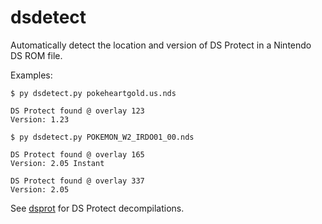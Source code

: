 # dsdetect

Automatically detect the location and version of DS Protect in a Nintendo DS ROM file.

Examples:

```
$ py dsdetect.py pokeheartgold.us.nds

DS Protect found @ overlay 123
Version: 1.23
```

```
$ py dsdetect.py POKEMON_W2_IRDO01_00.nds

DS Protect found @ overlay 165
Version: 2.05 Instant

DS Protect found @ overlay 337
Version: 2.05
```

See [dsprot](https://github.com/taxicat1/dsprot/) for DS Protect decompilations.
